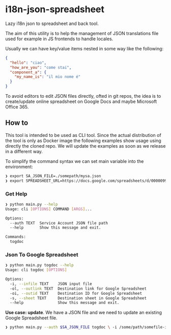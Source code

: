 # i18n-json-spreadsheet

Lazy i18n json to spreadsheet and back tool. 

The aim of this utility is to help the management of JSON translations 
file used for example in JS frontends to handle locales.

Usually we can have key/value items nested in some way like the following:

```json
{
  "hello": "ciao",
  "how_are_you": "come stai",
  "component_a": {
    "my_name_is": "il mio nome é"
  }
}
```

To avoid editors to edit JSON files directly, ofted in git repos, the idea is 
to create/update online spreadsheet on Google Docs and maybe Microsoft Office 365.

## How to

This tool is intended to be used as CLI tool. Since the actual distribution of the 
tool is only as Docker image the following examples show usage using directly the 
cloned repo. We will update the examples as soon as we release in a different way.

To simplify the command syntax we can set main variable into the environment:

```bash
❯ export SA_JSON_FILE=./somepath/mysa.json
❯ export SPREADSHEET_URL=https://docs.google.com/spreadsheets/d/000009999900000999/
```

### Get Help

```bash
❯ python main.py --help
Usage: cli [OPTIONS] COMMAND [ARGS]...

Options:
  --auth TEXT  Service Account JSON file path
  --help       Show this message and exit.

Commands:
  togdoc
```

### Json To Google Spreadsheet

```bash
❯ python main.py togdoc --help
Usage: cli togdoc [OPTIONS]

Options:
  -i, --infile TEXT    JSON input file
  -ol, --outlink TEXT  Destination link for Google Spreadsheet
  -oi, --outid TEXT    Destination ID for Google Spreadsheet
  -s, --sheet TEXT     Destination sheet in Google Spreadsheet
  --help               Show this message and exit.
```

**Use case: update**. We have a JSON file and we need to update an existing Google Spreadsheet file.

```bash
❯ python main.py --auth $SA_JSON_FILE togdoc \ -i /some/path/somefile-it.json -ol $SPREADSHEET_URL
```


